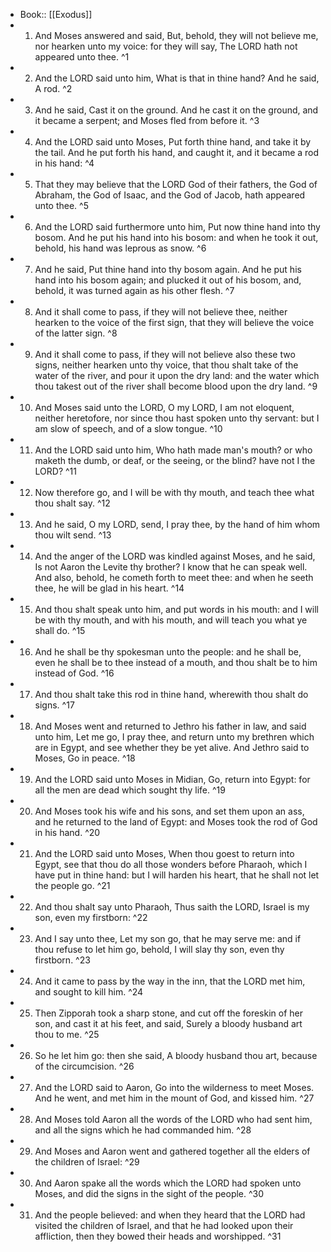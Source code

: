 - Book:: [[Exodus]]
- 1. And Moses answered and said, But, behold, they will not believe me, nor hearken unto my voice: for they will say, The LORD hath not appeared unto thee. ^1
- 2. And the LORD said unto him, What is that in thine hand? And he said, A rod. ^2
- 3. And he said, Cast it on the ground. And he cast it on the ground, and it became a serpent; and Moses fled from before it. ^3
- 4. And the LORD said unto Moses, Put forth thine hand, and take it by the tail. And he put forth his hand, and caught it, and it became a rod in his hand: ^4
- 5. That they may believe that the LORD God of their fathers, the God of Abraham, the God of Isaac, and the God of Jacob, hath appeared unto thee. ^5
- 6. And the LORD said furthermore unto him, Put now thine hand into thy bosom. And he put his hand into his bosom: and when he took it out, behold, his hand was leprous as snow. ^6
- 7. And he said, Put thine hand into thy bosom again. And he put his hand into his bosom again; and plucked it out of his bosom, and, behold, it was turned again as his other flesh. ^7
- 8. And it shall come to pass, if they will not believe thee, neither hearken to the voice of the first sign, that they will believe the voice of the latter sign. ^8
- 9. And it shall come to pass, if they will not believe also these two signs, neither hearken unto thy voice, that thou shalt take of the water of the river, and pour it upon the dry land: and the water which thou takest out of the river shall become blood upon the dry land. ^9
- 10. And Moses said unto the LORD, O my LORD, I am not eloquent, neither heretofore, nor since thou hast spoken unto thy servant: but I am slow of speech, and of a slow tongue. ^10
- 11. And the LORD said unto him, Who hath made man's mouth? or who maketh the dumb, or deaf, or the seeing, or the blind? have not I the LORD? ^11
- 12. Now therefore go, and I will be with thy mouth, and teach thee what thou shalt say. ^12
- 13. And he said, O my LORD, send, I pray thee, by the hand of him whom thou wilt send. ^13
- 14. And the anger of the LORD was kindled against Moses, and he said, Is not Aaron the Levite thy brother? I know that he can speak well. And also, behold, he cometh forth to meet thee: and when he seeth thee, he will be glad in his heart. ^14
- 15. And thou shalt speak unto him, and put words in his mouth: and I will be with thy mouth, and with his mouth, and will teach you what ye shall do. ^15
- 16. And he shall be thy spokesman unto the people: and he shall be, even he shall be to thee instead of a mouth, and thou shalt be to him instead of God. ^16
- 17. And thou shalt take this rod in thine hand, wherewith thou shalt do signs. ^17
- 18. And Moses went and returned to Jethro his father in law, and said unto him, Let me go, I pray thee, and return unto my brethren which are in Egypt, and see whether they be yet alive. And Jethro said to Moses, Go in peace. ^18
- 19. And the LORD said unto Moses in Midian, Go, return into Egypt: for all the men are dead which sought thy life. ^19
- 20. And Moses took his wife and his sons, and set them upon an ass, and he returned to the land of Egypt: and Moses took the rod of God in his hand. ^20
- 21. And the LORD said unto Moses, When thou goest to return into Egypt, see that thou do all those wonders before Pharaoh, which I have put in thine hand: but I will harden his heart, that he shall not let the people go. ^21
- 22. And thou shalt say unto Pharaoh, Thus saith the LORD, Israel is my son, even my firstborn: ^22
- 23. And I say unto thee, Let my son go, that he may serve me: and if thou refuse to let him go, behold, I will slay thy son, even thy firstborn. ^23
- 24. And it came to pass by the way in the inn, that the LORD met him, and sought to kill him. ^24
- 25. Then Zipporah took a sharp stone, and cut off the foreskin of her son, and cast it at his feet, and said, Surely a bloody husband art thou to me. ^25
- 26. So he let him go: then she said, A bloody husband thou art, because of the circumcision. ^26
- 27. And the LORD said to Aaron, Go into the wilderness to meet Moses. And he went, and met him in the mount of God, and kissed him. ^27
- 28. And Moses told Aaron all the words of the LORD who had sent him, and all the signs which he had commanded him. ^28
- 29. And Moses and Aaron went and gathered together all the elders of the children of Israel: ^29
- 30. And Aaron spake all the words which the LORD had spoken unto Moses, and did the signs in the sight of the people. ^30
- 31. And the people believed: and when they heard that the LORD had visited the children of Israel, and that he had looked upon their affliction, then they bowed their heads and worshipped. ^31
